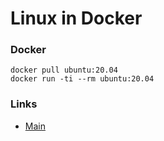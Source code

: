# Linux in Docker

### Docker 
```
docker pull ubuntu:20.04
docker run -ti --rm ubuntu:20.04
```


### Links
- [Main](../)